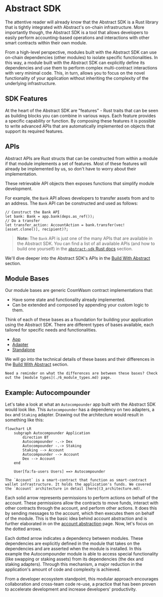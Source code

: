 # Abstract SDK

The attentive reader will already know that the Abstract SDK is a Rust library that is tightly integrated with Abstract's on-chain infrastructure. More importantly though, the Abstract SDK is a tool that allows developers to easily perform accounting-based operations and interactions with other smart contracts within their own module.

From a high-level perspective, modules built with the Abstract SDK can use on-chain dependencies (other modules) to isolate specific functionalities. In this way, a module built with the Abstract SDK can explicitly define its dependencies and use them to perform complex multi-contract interactions with very minimal code. This, in turn, allows you to focus on the novel functionality of your application without inheriting the complexity of the underlying infrastructure.

<!-- ## Why build with Abstract?

The Abstract SDK is designed to solve the following problems:

- **Simplified Development** ♻️: CosmWasm development has been a start-from-scratch process up until now. Abstract
  simplifies the development process by providing a modular architecture and a
  comprehensive set of tools both for the **frontend and backend**, allowing you to reuse components across multiple
  dApps reducing development time, increasing productivity, iteration speed and shortening the go-to-market of your
  ideas.

- **Security** 🔐: The Abstract SDK is built on top of the CosmWasm smart-contract framework, which is a battle-tested
  and
  highly secure platform. Because of its modular design, it's also easier to audit and test. Audited components can be
  reused across multiple dApps, reducing the risk of bugs and vulnerabilities. Building with the Abstract SDK
  automatically makes it more secure, with an "off-by-default"permission system, fully configurable by you.

- **Complexity** 🧠: The Abstract SDK simplifies the development process by providing a modular framework that allows
  you to focus on the core functionality of your dApp.

- **Compatibility** 🔄: The Abstract SDK is designed to work seamlessly with popular on-chain services in the Cosmos
  ecosystem, decentralized exchanges, money markets, oracles, etc.

- **Interoperability** 🌐: The Abstract SDK is chain-agnostic, allowing you to build dApps that can interact with
  multiple blockchains within the Cosmos ecosystem.

- **Scalability** 📈: The Abstract SDK is designed to scale with your needs, allowing you to easily deploy
  to new networks, iterate on your product and achieve product market fit. Through its novel on-chain application store
  it also allows for personalized dApps that can be customized by the developers to meet their specific needs, making
  the Abstract SDK the first decentralized software distribution platform.

- **Continuous Funding** 📈: Developers on the Abstract platform can earn ongoing revenue for their contributions by
  leveraging the platform's
  community-driven incentives. As a developer you can publish your smart contract modules on the marketplace and receive
  proceeds directly from sales to other teams via subscription or one-time fee. Read more about monetization on the
  Abstract platform [here](../5_platform/6_monetization.md)

- **Continuous Innovation and Collaboration** 👥: The Abstract SDK enables you to collaborate on the creation of dApps
  through its composable
  architecture and its ability to easily publish testing infrastructure for mock environment construction.

- **Developer-Centric Approach** 👥: Abstract is built by developers for developers. We understand the challenges and
  complexities that developers
  face in the blockchain space, and we're committed to providing the necessary tools, resources, and support to make
  your
  journey smooth and rewarding. Whether you're an experienced blockchain developer or new to the space, Abstract is
  designed to empower you and unlock your full potential.

In essence, the Abstract SDK offers a structured yet flexible approach to smart-contract development, promoting
reusability and efficiency. With its robust technical capabilities, streamlined development process, rock-solid security
infrastructure, and
effortless integration with financial services, Abstract empowers developers to unleash their creativity, craft
cutting-edge financial applications, and make valuable contributions to the flourishing Cosmos ecosystem. -->

## SDK Features

At the heart of the Abstract SDK are "features" - Rust traits that can be seen as building blocks you can combine in various ways. Each feature provides a specific capability or function. By composing these features it is possible to write advanced APIs that are automatically implemented on objects that support its required features.

## APIs

Abstract APIs are Rust structs that can be constructed from within a module if that module implements a set of features. Most of these features will already be implemented by us, so don't have to worry about their implementation.

These retrievable API objects then exposes functions that simplify module development.

For example, the `Bank` API allows developers to transfer assets from and to an address. The `Bank` API can be constructed and used as follows:

```rust,ignore
// Construct the Bank API
let bank: Bank = app.bank(deps.as_ref());
// Do a transfer
let transfer_action: AccountAction = bank.transfer(vec![asset.clone()], recipient)?;
```

> **Note:** The `Bank` API is just one of the many APIs that are available in the Abstract SDK. You can find a list of all available APIs (and how to build one yourself) in the [`abstract-sdk` Rust docs](https://docs.rs/abstract-sdk/latest/abstract_sdk/) section.

We'll dive deeper into the Abstract SDK's APIs in the [Build With Abstract](../4_get_started/1_index.md) section.

## Module Bases

Our module bases are generic CosmWasm contract implementations that:

- Have some state and functionality already implemented.
- Can be extended and composed by appending your custom logic to them.

Think of each of these bases as a foundation for building your application using the Abstract SDK. There are different types of bases available, each tailored for specific needs and functionalities.

- <a href="https://crates.io/crates/abstract-app" target="_blank">App</a>
- <a href="https://crates.io/crates/abstract-adapter" target="_blank">Adapter</a>
- <a href="https://crates.io/crates/abstract-standalone" target="_blank">Standalone</a>

We will go into the technical details of these bases and their differences in the [Build With Abstract](../4_get_started/1_index.md)
section.

```admonish info
Need a reminder on what the differences are between these bases? Check out the [module types](./6_module_types.md) page.
```

## Example: Autocompounder

Let's take a look at what an `Autocompounder` app built with the Abstract SDK would look like. This `Autocompounder` has a dependency on two adapters, a `Dex` and `Staking` adapter. Drawing out the architecture would result in something like this:

```mermaid
flowchart LR
    subgraph Autocompounder Application
        direction BT
        Autocompounder -.-> Dex
        Autocompounder -.-> Staking
        Staking --> Account
        Autocompounder --> Account
        Dex --> Account
    end

    User[fa:fa-users Users] ==> Autocompounder
```

```admonish reminder
The `Account` is a smart-contract that function as smart-contract wallet infrastructure. It holds the application's funds. We covered the `Account` architecture in detail [here](3_architecture.md).
```

Each solid arrow represents permissions to perform actions on behalf of the account. These permissions allow the contracts to move funds, interact with other contracts through the account, and perform other actions. It does this by sending messages to the account, which then executes them on behalf of the module. This is the basic idea behind account abstraction and is further elaborated in on the [account abstraction](./2_account_abstraction.md) page. Now, let's focus on the dotted arrows.

Each dotted arrow indicates a dependency between modules. These dependencies are explicitly defined in the module that takes on the dependencies and are asserted when the module is installed. In this example the Autocompounder module is able to access special functionality (like swapping or staking assets) from its dependencies (the dex and staking adapters). Through this mechanism, a major reduction in the application's amount of code and complexity is achieved.

From a developer ecosystem standpoint, this modular approach encourages collaboration and cross-team code re-use, a practice that has been proven to accelerate development and increase developers' productivity.

